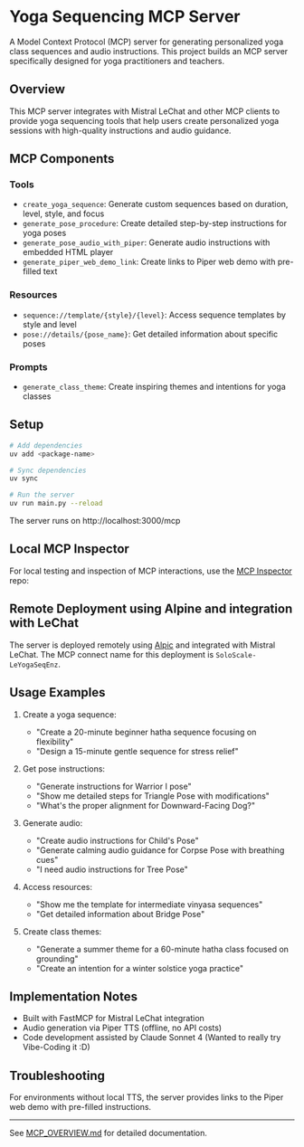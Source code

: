 # Yoga Sequencing MCP Server

A Model Context Protocol (MCP) server for generating personalized yoga class sequences and audio instructions. This project builds an MCP server specifically designed for yoga practitioners and teachers.

## Overview

This MCP server integrates with Mistral LeChat and other MCP clients to provide yoga sequencing tools that help users create personalized yoga sessions with high-quality instructions and audio guidance.

## MCP Components

### Tools
- `create_yoga_sequence`: Generate custom sequences based on duration, level, style, and focus
- `generate_pose_procedure`: Create detailed step-by-step instructions for yoga poses
- `generate_pose_audio_with_piper`: Generate audio instructions with embedded HTML player
- `generate_piper_web_demo_link`: Create links to Piper web demo with pre-filled text

### Resources
- `sequence://template/{style}/{level}`: Access sequence templates by style and level
- `pose://details/{pose_name}`: Get detailed information about specific poses

### Prompts
- `generate_class_theme`: Create inspiring themes and intentions for yoga classes
## Setup

```bash
# Add dependencies
uv add <package-name>

# Sync dependencies
uv sync

# Run the server
uv run main.py --reload
```

The server runs on http://localhost:3000/mcp

## Local MCP Inspector

For local testing and inspection of MCP interactions, use the [MCP Inspector](https://github.com/mistralco/mcp-inspector) repo:


## Remote Deployment using Alpine and integration with LeChat
The server is deployed remotely using [Alpic](https://alpic.io) and integrated with Mistral LeChat. The MCP connect name for this deployment is `SoloScale-LeYogaSeqEnz`. 

## Usage Examples

1. Create a yoga sequence:
   - "Create a 20-minute beginner hatha sequence focusing on flexibility"
   - "Design a 15-minute gentle sequence for stress relief"

2. Get pose instructions:
   - "Generate instructions for Warrior I pose"
   - "Show me detailed steps for Triangle Pose with modifications"
   - "What's the proper alignment for Downward-Facing Dog?"

3. Generate audio:
   - "Create audio instructions for Child's Pose"
   - "Generate calming audio guidance for Corpse Pose with breathing cues"
   - "I need audio instructions for Tree Pose"

4. Access resources:
   - "Show me the template for intermediate vinyasa sequences"
   - "Get detailed information about Bridge Pose"

5. Create class themes:
   - "Generate a summer theme for a 60-minute hatha class focused on grounding"
   - "Create an intention for a winter solstice yoga practice"

## Implementation Notes

- Built with FastMCP for Mistral LeChat integration
- Audio generation via Piper TTS (offline, no API costs)
- Code development assisted by Claude Sonnet 4 (Wanted to really try Vibe-Coding it :D)

## Troubleshooting

For environments without local TTS, the server provides links to the Piper web demo with pre-filled instructions.

---

See [MCP_OVERVIEW.md](MCP_OVERVIEW.md) for detailed documentation.
